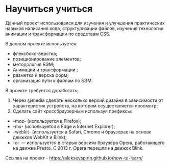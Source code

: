 # Научиться учиться

Данный проект использовался для изучения и улучшения практических навыков написания кода, структуризации файлов, изучения технологии анимации и трансформации по средствам CSS.

В данном проекте используется:

- флексбокс-верстка;
- позиционирование элементов;
- методология БЭМ;
- Анимации и трансформации ;
- разметка и верска форм;
- организация пути к файлам по БЭМ.

В проекте требуется доработать:

1. Через @media сделать несколько версий дизайна в зависимости от характеристик устройств, на котором осуществляется просмотр;
2. Сделать сайт кроссбраузерным используя префиксы:

- -moz- (используется в Firefox);
- -ms- (используется в Edge и Internet Explorer);
- -webkit- (используется в Safari, Chrome и браузерах на основе движков WebKit и Blink);
- -o- — используется в старых версиях браузера Opera, работающего на движке Presto. С 2013 г. Opera перешла на движок Blink.

Ссылка на проект - https://alekseyspirin.github.io/how-to-learn/
